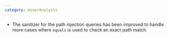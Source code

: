 ```yaml
---
category: minorAnalysis
---
```

* The sanitizer for the path injection queries has been improved to handle more cases where `equals` is used to check an exact path match.
